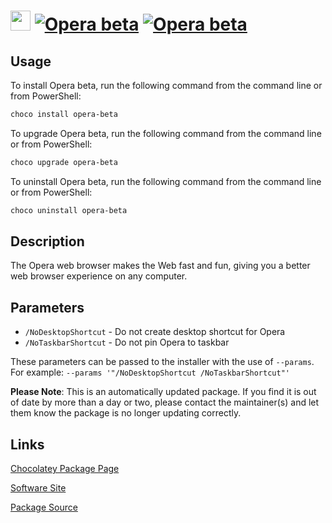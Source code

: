 ﻿# <img src="https://cdn.jsdelivr.net/gh/mkevenaar/chocolatey-packages@9f61a113f6d9f1bba2af3ef78d13306fde889492/icons/opera-beta.png" width="32" height="32"/> [![Opera beta](https://img.shields.io/chocolatey/v/opera-beta.svg?label=Opera+beta)](https://community.chocolatey.org/packages/opera-beta) [![Opera beta](https://img.shields.io/chocolatey/dt/opera-beta.svg)](https://community.chocolatey.org/packages/opera-beta)

## Usage

To install Opera beta, run the following command from the command line or from PowerShell:

```powershell
choco install opera-beta
```

To upgrade Opera beta, run the following command from the command line or from PowerShell:

```powershell
choco upgrade opera-beta
```

To uninstall Opera beta, run the following command from the command line or from PowerShell:

```powershell
choco uninstall opera-beta
```

## Description

The Opera web browser makes the Web fast and fun, giving you a better web browser experience on any computer.

## Parameters

- `/NoDesktopShortcut` - Do not create desktop shortcut for Opera
- `/NoTaskbarShortcut` - Do not pin Opera to taskbar

These parameters can be passed to the installer with the use of `--params`.
For example: `--params '"/NoDesktopShortcut /NoTaskbarShortcut"'`

**Please Note**: This is an automatically updated package. If you find it is
out of date by more than a day or two, please contact the maintainer(s) and
let them know the package is no longer updating correctly.


## Links

[Chocolatey Package Page](https://community.chocolatey.org/packages/opera-beta)

[Software Site](http://www.opera.com/computer/beta)

[Package Source](https://github.com/mkevenaar/chocolatey-packages/tree/master/automatic/opera-beta)

